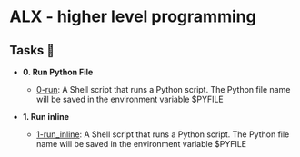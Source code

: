 # ALX - higher level programming

## Tasks :memo:

* **0. Run Python File**
  * [0-run](./0-run): A Shell script that runs a Python script. The Python file name will be saved in the environment variable $PYFILE

* **1. Run inline**
  * [1-run_inline](./1-run_inline): A Shell script that runs a Python script. The Python file name will be saved in the environment variable $PYFILE
